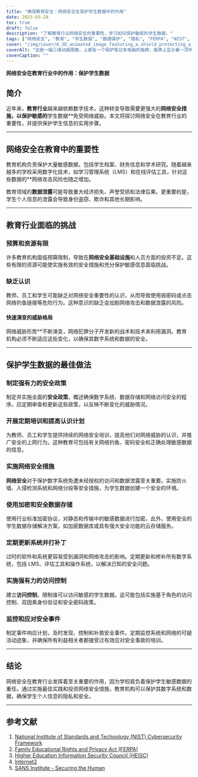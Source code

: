 ```yaml
---
title: "确保教育安全：网络安全在保护学生数据中的作用"
date: 2023-03-28
toc: true
draft: false
description: "了解教育行业网络安全的重要性，学习如何保护敏感的学生数据。"
tags: ["网络安全", "教育", "学生数据", "数据保护", "隐私", "FERPA", "NIST", "HEISC", "互联网2", "SANS 研究所", "安全政策", "网络钓鱼", "提高认识培训", "风险评估", "多因素认证", "加密", "事件响应", "网络安全", "安全访问", "防火墙"]
cover: "/img/cover/A_3D_animated_image_featuring_a_shield_protecting_a_laptop.png"
coverAlt: "这是一幅三维动画图像，上面有一个保护笔记本电脑的盾牌，盾牌上显示着一顶毕业帽，象征着教育行业对学生数据的保护。"
coverCaption: ""
---
```


**网络安全在教育行业中的作用：保护学生数据**

## 简介

近年来，**教育行业**越来越依赖数字技术。这种转变导致需要更强大的**网络安全措施，以保护敏感的**学生数据**免受网络威胁。本文将探讨网络安全在教育行业的重要性，并提供保护学生信息的实用步骤。

______

## 网络安全在教育中的重要性

教育机构负责保护大量敏感数据，包括学生档案、财务信息和学术研究。随着越来越多的学校采用数字化技术，如学习管理系统（LMS）和在线评估工具，针对这些数据的**网络攻击风险也随之增加。

教育领域的**数据泄露**可能导致重大经济损失、声誉受损和法律后果。更重要的是，学生个人信息的泄露会导致身份盗窃、欺诈和其他长期影响。

______

## 教育行业面临的挑战

### 预算和资源有限

许多教育机构面临预算限制，导致在**网络安全基础设施**和人员方面的投资不足。这些有限的资源可能使实施有效的安全措施和充分保护敏感信息面临挑战。

### 缺乏认识

教师、员工和学生可能缺乏对网络安全重要性的认识，从而导致使用弱密码或点击网络钓鱼链接等危险行为。这种意识的缺乏会加剧网络攻击和数据泄露的风险。

#### 快速演变的威胁格局

网络威胁形势**不断演变，网络犯罪分子开发新的战术和技术来利用漏洞。教育机构必须不断适应这些变化，以确保其数字系统和数据的安全。

______

## 保护学生数据的最佳做法

### 制定强有力的安全政策

制定并实施全面的**安全政策**，概述确保数字系统、数据存储和网络访问安全的程序。应定期审查和更新这些政策，以反映不断变化的威胁情况。

### 开展定期培训和提高认识计划

为教师、员工和学生提供持续的网络安全培训，提高他们对网络威胁的认识，并推广安全的上网行为。这种教育可包括有关网络钓鱼、密码安全和正确处理敏感数据的信息。

### 实施网络安全措施

**网络安全**对于保护数字系统免遭未经授权的访问和数据泄露至关重要。实施防火墙、入侵检测系统和网络分段等安全措施，为学生数据创建一个安全的环境。

### 使用加密和安全数据存储

使用行业标准加密协议，对静态和传输中的敏感数据进行加密。此外，使用安全的学生数据存储解决方案，如加密数据库或具有强大安全功能的云存储服务。

### 定期更新系统并打补丁

过时的软件和系统更容易受到漏洞和网络攻击的影响。定期更新和修补所有数字系统，包括 LMS、评估工具和操作系统，以解决已知的安全问题。

### 实施强有力的访问控制

建立**访问控制**，限制谁可以访问敏感的学生数据。这可能包括实施基于角色的访问控制、双因素身份验证和安全密码政策。

### 监控和应对安全事件

制定事件响应计划，及时发现、控制和补救安全事件。定期监控系统和网络的可疑活动迹象，并确保所有利益相关者都接受过有效应对安全事故的培训。

______

## 结论

网络安全在教育行业发挥着至关重要的作用，因为学校肩负着保护学生敏感数据的重任。通过实施最佳实践和投资网络安全措施，教育机构可以保护其数字系统和数据，确保学生个人信息的隐私和安全。

______

## 参考文献

1. [National Institute of Standards and Technology (NIST) Cybersecurity Framework](https://www.nist.gov/cyberframework)
2. [Family Educational Rights and Privacy Act (FERPA)](https://www2.ed.gov/policy/gen/guid/fpco/ferpa/index.html)
3. [Higher Education Information Security Council (HEISC)](https://www.educause.edu/focus-areas-and-initiatives/policy-and-security/cybersecurity-program)
4. [Internet2](https://www.internet2.edu/)
5. [SANS Institute - Securing the Human](https://www.sans.org/security-awareness-training)


